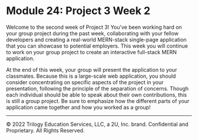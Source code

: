# Module 24: Project 3 Week 2
Welcome to the second week of Project 3! You’ve been working hard on your group project during the past week, collaborating with your fellow developers and creating a real-world MERN-stack single-page application that you can showcase to potential employers. This week you will continue to work on your group project to create an interactive full-stack MERN application.

At the end of this week, your group will present the application to your classmates. Because this is a large-scale web application, you should consider concentrating on specific aspects of the project in your presentation, following the principle of the separation of concerns. Though each individual should be able to speak about their own contributions, this is still a group project. Be sure to emphasize how the different parts of your application came together and how you worked as a group!

---
© 2022 Trilogy Education Services, LLC, a 2U, Inc. brand. Confidential and Proprietary. All Rights Reserved.